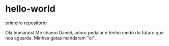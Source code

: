 # hello-world
primeiro repositório

Olá humanos! Me chamo Daniel, adoro pedalar e tenho medo do futuro que nos aguarda.
Minhas gatas mandaram "oi".
